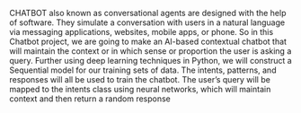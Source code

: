 CHATBOT also known as conversational agents are designed with the help of software. 
They simulate a conversation with users in a natural language via messaging applications, websites, mobile apps, or phone.
So in this Chatbot project, we are going to make an AI-based contextual chatbot that will maintain the context or in which sense or proportion the user is asking a query. 
Further using deep learning techniques in Python, we will construct a Sequential model for our training sets of data. The intents, patterns, and responses will all be used to train the chatbot. 
The user’s query will be mapped to the intents class using neural networks, which will maintain context and then return a random response
